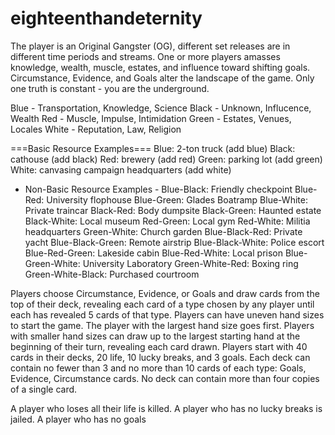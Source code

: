 eighteenthandeternity
=====================
The player is an Original Gangster (OG), different set releases are in different time periods and streams. One or more players amasses knowledge, wealth, muscle, estates, and influence toward shifting goals. Circumstance, Evidence, and Goals alter the landscape of the game. Only one truth is constant - you are the underground.

Blue - Transportation, Knowledge, Science
Black - Unknown, Influcence, Wealth
Red - Muscle, Impulse, Intimidation
Green - Estates, Venues, Locales
White - Reputation, Law, Religion

===Basic Resource Examples===
Blue: 2-ton truck (add blue)
Black: cathouse (add black)
Red: brewery (add red)
Green: parking lot (add green)
White: canvasing campaign headquarters (add white)

- Non-Basic Resource Examples -
Blue-Black: Friendly checkpoint
Blue-Red: University flophouse
Blue-Green: Glades Boatramp
Blue-White: Private traincar
Black-Red: Body dumpsite
Black-Green: Haunted estate
Black-White: Local museum
Red-Green: Local gym
Red-White: Militia headquarters
Green-White: Church garden
Blue-Black-Red: Private yacht
Blue-Black-Green: Remote airstrip
Blue-Black-White: Police escort
Blue-Red-Green: Lakeside cabin
Blue-Red-White: Local prison 
Blue-Green-White: University Laboratory
Green-White-Red: Boxing ring
Green-White-Black: Purchased courtroom

Players choose Circumstance, Evidence, or Goals and draw cards from the top of their deck, revealing each card of a type chosen by any player until each has revealed 5 cards of that type. Players can have uneven hand sizes to start the game. The player with the largest hand size goes first. Players with smaller hand sizes can draw up to the largest starting hand at the beginning of their turn, revealing each card drawn. Players start with 40 cards in their decks, 20 life, 10 lucky breaks, and 3 goals. Each deck can contain no fewer than 3 and no more than 10 cards of each type: Goals, Evidence, Circumstance cards. No deck can contain more than four copies of a single card.

A player who loses all their life is killed. 
A player who has no lucky breaks is jailed.
A player who has no goals

